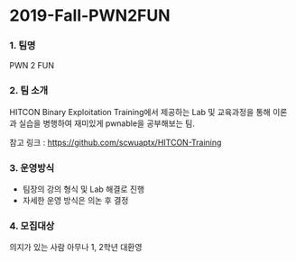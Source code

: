 # 2019-Fall-PWN2FUN

### 1. 팀명

PWN 2 FUN

### 2. 팀 소개

HITCON Binary Exploitation Training에서 제공하는 Lab 및 교육과정을 통해 이론과 실습을 병행하여 재미있게 pwnable을 공부해보는 팀.

참고 링크 : https://github.com/scwuaptx/HITCON-Training

### 3. 운영방식

- 팀장의 강의 형식 및 Lab 해결로 진행
- 자세한 운영 방식은 의논 후 결정

### 4. 모집대상 

의지가 있는 사람 아무나
1, 2학년 대환영
